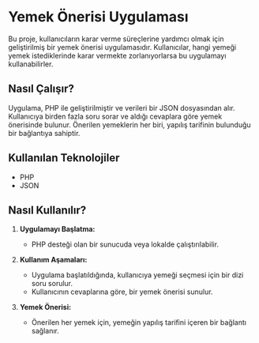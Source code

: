 # Yemek Önerisi Uygulaması

Bu proje, kullanıcıların karar verme süreçlerine yardımcı olmak için geliştirilmiş bir yemek önerisi uygulamasıdır. Kullanıcılar, hangi yemeği yemek istediklerinde karar vermekte zorlanıyorlarsa bu uygulamayı kullanabilirler.

## Nasıl Çalışır?

Uygulama, PHP ile geliştirilmiştir ve verileri bir JSON dosyasından alır. Kullanıcıya birden fazla soru sorar ve aldığı cevaplara göre yemek önerisinde bulunur. Önerilen yemeklerin her biri, yapılış tarifinin bulunduğu bir bağlantıya sahiptir.

## Kullanılan Teknolojiler

- PHP
- JSON

## Nasıl Kullanılır?

1. **Uygulamayı Başlatma:**
   - PHP desteği olan bir sunucuda veya lokalde çalıştırılabilir.

2. **Kullanım Aşamaları:**
   - Uygulama başlatıldığında, kullanıcıya yemeği seçmesi için bir dizi soru sorulur.
   - Kullanıcının cevaplarına göre, bir yemek önerisi sunulur.

3. **Yemek Önerisi:**
   - Önerilen her yemek için, yemeğin yapılış tarifini içeren bir bağlantı sağlanır.
